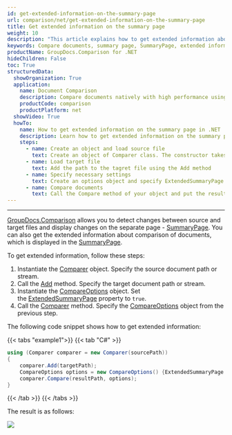 ```yaml
---
id: get-extended-information-on-the-summary-page
url: comparison/net/get-extended-information-on-the-summary-page
title: Get extended information on the summary page
weight: 10
description: "This article explains how to get extended information about comparison of documents on the summary page with GroupDocs.Comparison for .NET."
keywords: Compare documents, summary page, SummaryPage, extended information, ExtendedSummaryPage
productName: GroupDocs.Comparison for .NET
hideChildren: False
toc: True
structuredData:
  showOrganization: True
  application:
    name: Document Comparison
    description: Compare documents natively with high performance using C# language and GroupDocs.Comparison for .NET
    productCode: comparison
    productPlatform: net
  showVideo: True
  howTo:
    name: How to get extended information on the summary page in .NET
    description: Learn how to get extended information on the summary page in .NET step by step
    steps:
      - name: Create an object and load source file
        text: Create an object of Comparer class. The constructor takes the source file path parameter. You may specify absolute or relative file path as per your requirements.
      - name: Load target file
        text: Add the path to the tagret file using the Add method
      - name: Specify necessary settings
        text: Create an options object and specify ExtendedSummaryPage of true value.
      - name: Compare documents
        text: Call the Compare method of your object and put the resulting file path parameter and compare options parameter.
---
```


---

[GroupDocs.Comparison](https://products.groupdocs.com/comparison/net) allows you to detect changes between source and target files and display changes on the separate page - [SummaryPage](https://reference.groupdocs.com/comparison/net/groupdocs.comparison.options/compareoptions/properties/generatesummarypage).
You can also get the extended information about comparison of documents, which is displayed in the [SummaryPage](https://reference.groupdocs.com/comparison/net/groupdocs.comparison.options/compareoptions/properties/generatesummarypage).

To get extended information, follow these steps:

1.  Instantiate the [Comparer](https://reference.groupdocs.com/net/comparison/groupdocs.comparison/comparer) object. Specify the source document path or stream.
2.  Call the [Add](https://reference.groupdocs.com/net/comparison/groupdocs.comparison/comparer/methods/add/index) method. Specify the target document path or stream.
3.  Instantiate the [CompareOptions](https://reference.groupdocs.com/net/comparison/groupdocs.comparison.options/compareoptions) object. Set the [ExtendedSummaryPage](https://reference.groupdocs.com/comparison/net/groupdocs.comparison.options/compareoptions/properties/extendedsummarypage) property to `true`.
4.  Call the [Comparer](https://reference.groupdocs.com/net/comparison/groupdocs.comparison/comparer) method. Specify the [CompareOptions](https://reference.groupdocs.com/net/comparison/groupdocs.comparison.options/compareoptions) object from the previous step.

The following code snippet shows how to get extended information:

{{< tabs "example1">}}
{{< tab "C#" >}}
```csharp
using (Comparer comparer = new Comparer(sourcePath))
{
    comparer.Add(targetPath);
    CompareOptions options = new CompareOptions() {ExtendedSummaryPage = true};
    comparer.Compare(resultPath, options);
}
```
{{< /tab >}}
{{< /tabs >}}

The result is as follows:

![](/comparison/net/images/how-to-get-extended-information-image.png)



